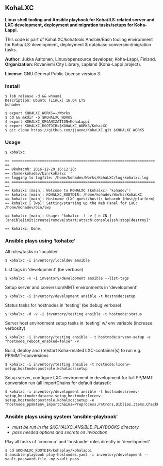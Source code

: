 ## KohaLXC
 
**Linux shell tooling and Ansible playbook for Koha/ILS-related server and** <br/> 
**LXC development, deployment and migration tasks/setups for Koha-Lappi.** <br/>  

This code is part of KohaLXC/kohatools Ansible/Bash tooling environment  
for Koha/ILS-development, deployment & database conversion/migration tasks.  

**Author**: Jukka Aaltonen, Linux/opensource developer, Koha-Lappi, Finland.  
**Organization**: Rovaniemi City Library, Lapland (Koha-Lappi project).
 
**License**: GNU General Public License version 3.

### Install
```
$ lsb_release -d && whoami
Description: Ubuntu (Linux) 16.04 LTS
kohadev

$ export KOHALXC_WORKS=~/Works
$ cd && mkdir -p $KOHALXC_WORKS
$ export KOHALXC_ORGANIZATION=KohaLappi
$ export KOHALXC_ROOTDIR=$KOHALXC_WORKS/KohaLXC
$ git clone https://github.com/jjaone/KohaLXC.git $KOHALXC_WORKS
```

### Usage
```
$ kohalxc

== ================================================================== ==
== @kohacmh: 2016-12-20_16:12:20:
== /home/kohadev/bin/kohalxc ''
== logging to logfile: /home/kohadev/Works/KohaLXC/log/kohalxc.log
== ================================================================== ==
== kohalxc [main]: Welcome to KOHALXC (kohalxc) 'kohadev'!
== kohalxc [main]: KOHALXC_ROOTDIR: /home/kohadev/Works/KohaLXC
== kohalxc [main]: Hostname (LXC-guest/host): kohacmh (Host/platform)
== kohalxc [ lwp]: Setting/starting up the Web Panel for LXC: /home/kohadev/bin/lwp

== kohalxc [main]: Usage: "kohalxc -f -v [-n CN ] [ansible|init|create|remove|start|attach|console|ssh|stop|destroy]"

== kohalxc: Done.
```

### Ansible plays using 'kohalxc'
All roles/tasks in 'localdev'
```
$ kohalxc -i inventory/localdev ansible
```
List tags in 'development' (be verbose)
```
$ kohalxc -v -i inventory/development ansible --list-tags
```
Setup server and conversion/MMT environments in 'development'
```
$ kohalxc -i inventory/development ansible -t hostnode:setup
```
Status tasks for hostnodes in 'testing' (be debug verbose)
```
$ kohalxc -d -v -i inventory/testing ansible -t hostnode:status
```
Server host environment setup tasks in 'testing' w/ env variable (increase verbosity)
```
$ kohalxc -i inventory/testing ansible - t hostnode:srvenv-setup -e "hostnode_reboot_enabled=false" -v
```
Build, deploy and (re)start Koha-related LXC-container(s) to run e.g. PP/MMT-conversions 
```
$ kohalxc -i inventory/testing ansible -t hostnode:lxcenv-setup,hostnode:postrole,kohalxcs:setup
```
Setup server, configure LXC-environment in development for full PP/MMT conversion run (all ImportChains for default dataset):
```
$ kohalxc -i inventory/development ansible -t hostnode:srvenv-setup,hostnode:dataenv-setup,hostnode:lxcenv-setup,hostnode:postrole,kohalxcs:setup -e "hostnode_ppmmtenv_importchains=Preprocess,Patrons,Biblios,Items,CheckOuts,Holds,Fines,Serials"
```

### Ansible plays using system 'ansible-playbook'
* _must be run in the $KOHALXC_ANSIBLE_PLAYBOOKS directory_
* _pass needed options and secrets on invocation_

Play all tasks of 'common' and 'hostnode' roles directly in 'development' 
```
$ cd $KOHALXC_ROOTDIR/kohaplay/kohalappi
$ ansible-playbook play-hostnodes.yaml -i inventory/development --vault-password-file .my.vault.pass
```
